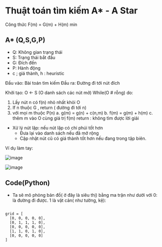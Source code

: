 # Thuật toán tìm kiếm A* - A Star

Công thức F(m) = G(m) + H(m) min

## A* (Q,S,G,P)

  - Q: Không gian trạng thái
  - S: Trạng thái bắt đầu
  - G: Đích đến
  - P: Hành động
  - c ; giá thành, h : heuristic

Đầu vào: Bài toán tìm kiếm
Đầu ra: Đường đi tới nút đích

Khởi tạo: O <- S (O danh sách các nút mở)
While(O # rỗng) do:
  1. Lấy nút n có f(n) nhỏ nhất khỏi O
  2. If n thuộc G , return ( đường đi tới n)
  3. với mọi m thuộc P(n)
     a. g(m) = g(n) + c(n,m)
     b. f(m) = g(m) + h(m)
     c. thêm m vào O cùng giá trị f(m)
 return : không tìm được lời giải

- Xử lý nút lặp: nếu nút lặp có chi phúi tốt hơn
    - Đưa lại vào danh sách nếu đã mở rộng
    - Cập nhật nút cũ có giá thành tốt hơn nếu đang trong tập biên.    

Ví dụ làm tay:

![image](https://github.com/user-attachments/assets/ba1933c2-eb32-46fc-bdb5-19ec8d9f2c33)


![image](https://github.com/user-attachments/assets/7108fdac-69c8-43ae-8e21-d26718f1627f)


## Code(Python)

- Ta sẽ mô phỏng bản đồ( ở đây là siêu thị) bằng ma trận như dưới với 0: là đường đi được. 1 là vật cản( như tường, kệ):


```

grid = [
  [0, 0, 0, 0, 0],
  [0, 1, 1, 1, 0],
  [0, 0, 0, 0, 0],
  [1, 1, 0, 1, 0],
  [0, 0, 0, 0, 0]
]
```





